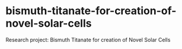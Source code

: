# bismuth-titanate-for-creation-of-novel-solar-cells
Research project: Bismuth Titanate for creation of Novel Solar Cells
